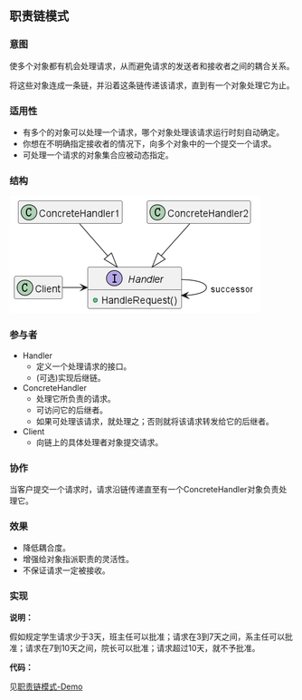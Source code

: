 ## 职责链模式

### 意图

使多个对象都有机会处理请求，从而避免请求的发送者和接收者之间的耦合关系。

将这些对象连成一条链，并沿着这条链传递该请求，直到有一个对象处理它为止。

### 适用性

* 有多个的对象可以处理一个请求，哪个对象处理该请求运行时刻自动确定。
* 你想在不明确指定接收者的情况下，向多个对象中的一个提交一个请求。
* 可处理一个请求的对象集合应被动态指定。

### 结构

![](../images/职责链模式-结构图.png)

### 参与者

* Handler 
    * 定义一个处理请求的接口。
    * (可选)实现后继链。
* ConcreteHandler
    * 处理它所负责的请求。
    * 可访问它的后继者。
    * 如果可处理该请求，就处理之；否则就将该请求转发给它的后继者。
* Client
    * 向链上的具体处理者对象提交请求。

### 协作

当客户提交一个请求时，请求沿链传递直至有一个ConcreteHandler对象负责处理它。

### 效果

* 降低耦合度。
* 增强给对象指派职责的灵活性。
* 不保证请求一定被接收。

### 实现

**说明：**

假如规定学生请求少于3天，班主任可以批准；请求在3到7天之间，系主任可以批准；请求在7到10天之间，院长可以批准；请求超过10天，就不予批准。

**代码：**

见[职责链模式-Demo](ChainOfResponsibility)